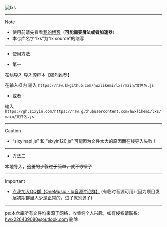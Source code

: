 ![lxs](https://socialify.git.ci/hwxlikemi/lxs/image?description=1&descriptionEditable=Lx%20Music%20Sources%0ALx%20Music%E9%9F%B3%E4%B9%90%E6%BA%90%E8%84%9A%E6%9C%AC%E8%81%9A%E9%9B%86%E5%9C%B0&font=Source%20Code%20Pro&forks=1&issues=1&language=1&logo=https%3A%2F%2Favatars.githubusercontent.com%2Fu%2F159146868%3Fv%3D4&name=1&owner=1&pattern=Plus&pulls=1&stargazers=1&theme=Auto)


---
> [!NOTE]
> - 使用前请先看看[我的博客](https://hwxlikemi.github.io/blog/post/yi-xie-guan-yu-Lx%20Music-yin-yuan-de-wen-ti.html)（**可能需要魔法或者加速器**）
> - 本仓库名字“lxs”为“lx source”的缩写
---



- 使用方法



-  第一

在线导入 导入源脚本【强烈推荐】

在输入框内 输入 ```https://raw.kkgithub.com/hwxlikemi/lxs/main/文件名.js```


-  或者 

输入```https://gh.sixyin.com/https://raw.githubusercontent.com/hwxlikemi/lxs/main/文件名.js```


---


> [!CAUTION]
> - “sixyinapi.js” 和 “sixyin120.js” 可能因为文件太大的原因而在线导入失败！


---

- 方法二

本地导入，~~这里的步骤过于简单，就不啰嗦了~~

---
> [!important]
> - [点我加入QQ群【OneMusic - lx音源讨论群】](http://qm.qq.com/cgi-bin/qm/qr?_wv=1027&k=wcEe6Gd8EXvvrCtdr1Nq89KYiL6hCpBs&authKey=FSy8GT5r7r6zg53LTVueB%2BPYkHAXaLifkTYSfrQOB%2Ffx8cUfhjWHyhTHMVWrMyuU&noverify=0&group_code=980301509)   (有临时音源可用) (因为项目发展初期群里人少是正常的，进了就别退了)
---

ps:本仓库所有文件均来源于网络，收集纯个人兴趣，如有侵权请联系: hwx226439080@outlook.com 删除
